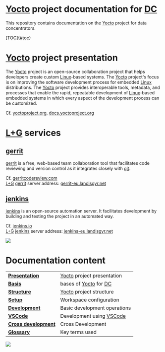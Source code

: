 # [Yocto] project documentation for [DC]

This repository contains documentation on the [Yocto] project for data concentrators.

[TOC]{#toc}

# [Yocto] project presentation
The [Yocto] project is an open-source collaboration project that helps developers create custom [Linux]-based systems.
The [Yocto] project's focus is on improving the software development process for embedded [Linux] distributions.
The [Yocto] project provides interoperable tools, metadata, and processes that enable the rapid, repeatable development of [Linux]-based embedded systems in which every aspect of the development process can be customized.

Cf. [yoctoproject.org](https://www.yoctoproject.org)\, [docs.yoctoproject.org](https://docs.yoctoproject.org)

# [L+G] services

## [gerrit]
[gerrit] is a free, web-based team collaboration tool that facilitates code reviewing and version control as it integrates closely with [git].

Cf. [gerritcodereview.com](https://www.gerritcodereview.com)\
[L+G] [gerrit] server address: [gerrit-eu.landisgyr.net](https://gerrit-eu.landisgyr.net)

## [jenkins]
[jenkins] is an open-source automation server.
It facilitates development by building and testing the project in an automated way.

Cf. [jenkins.io](https://www.jenkins.io)\
[L+G] [jenkins] server address: [jenkins-eu.landisgyr.net](https://jenkins-eu.landisgyr.net)

[![][home]](#toc)

# Documentation content

|                                               |                                  |
|-----------------------------------------------|----------------------------------|
|**[Presentation](/presentation.md)**           | [Yocto] project presentation     |
|**[Basis](/yocto/bases.md)**                   | bases of [Yocto] for [DC]        |
|**[Structure](/yocto/structure.md)**           | [Yocto] project structure        |
|**[Setup](/yocto/setup.md)**                   | Workspace configuration          |
|**[Development](/yocto/development.md)**       | Basic development operations     |
|**[VSCode](/vscode/vscode.md)**                | Development using [VSCode]       |
|**[Cross development](/cross/visualstudio.md)**| Cross Development                |
|**[Glossary](/glossary.md)**                   | Key terms used                   |

[![][home]](#toc)


[home]: /images/ArrowUp.png

[DC]: /glossary.md#dc
[gerrit]: /glossary.md#gerrit
[git]: /glossary.md#git
[jenkins]: /glossary.md#{#jenkins}
[L+G]: /glossary.md#lg
[Linux]: /glossary.md#linux
[VSCode]: /glossary.md#vscode
[Yocto]: /glossary.md#yocto